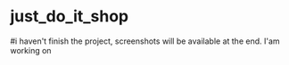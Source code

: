# just_do_it_shop
#i haven't finish the project, screenshots will be available at the end. I'am working on

